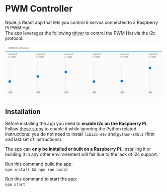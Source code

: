 # PWM Controller

Node.js React app that lets you control 6 servos connected to a Raspberry Pi PWM Hat.<br/>
The app leverages the following [driver](https://github.com/pozil/adafruit-i2c-pwm-driver) to control the PWM Hat via the i2c protocol.

<p align="center">
    <img src="screenshots/slider-view.png" alt="PWM controller app screenshot"/>
</p>

## Installation
Before installing the app you need to **enable i2c on the Raspberry Pi**.<br/>
Follow [these steps](http://ozzmaker.com/i2c/) to enable it while ignoring the Python related instructions: you do not need to install `libi2c-dev` and `python-smbus` (first and last set of instructions).

The app can **only be installed or built on a Raspberry Pi**. Installing it or building it in any other environement will fail due to the lack of i2c support.

Run this command build the app:<br/>
`npm install && npm run build`

Run this command to start the app:<br/>
`npm start`
